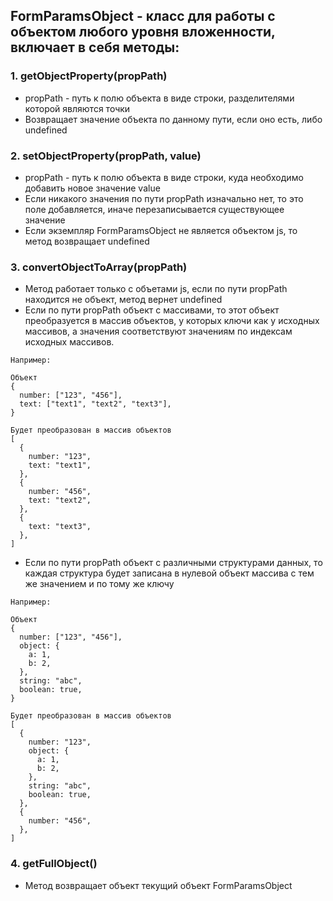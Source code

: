 ## FormParamsObject - класс для работы с объектом любого уровня вложенности, включает в себя методы:

### 1. getObjectProperty(propPath)
  - propPath - путь к полю объекта в виде строки, разделителями которой являются точки
  - Возвращает значение объекта по данному пути, если оно есть, либо undefined

### 2. setObjectProperty(propPath, value)
  - propPath - путь к полю объекта в виде строки, куда необходимо добавить новое значение value
  - Если никакого значения по пути propPath изначально нет, то это поле добавляется, иначе перезаписывается существующее значение
  - Если экземпляр FormParamsObject не является объектом js, то метод возвращает undefined

### 3. convertObjectToArray(propPath)
  - Метод работает только с объетами js, если по пути propPath находится не объект, метод вернет undefined
  - Если по пути propPath объект с массивами, то этот объект преобразуется в массив объектов, у которых ключи как у исходных массивов, а значения соответствуют значениям по индексам исходных массивов.
    
```bsl
Например:

Объект
{
  number: ["123", "456"],
  text: ["text1", "text2", "text3"],
}

Будет преобразован в массив объектов
[
  {
    number: "123",
    text: "text1",
  },
  {
    number: "456",
    text: "text2",
  },
  {
    text: "text3",
  },
]
```
  - Если  по пути propPath объект с различными структурами данных, то каждая структура будет записана в нулевой объект массива с тем же значением и по тому же ключу
```bsl
Например:

Объект
{
  number: ["123", "456"],
  object: {
    a: 1,
    b: 2,
  },
  string: "abc",
  boolean: true,
}

Будет преобразован в массив объектов
[
  {
    number: "123",
    object: {
      a: 1,
      b: 2,
    },
    string: "abc",
    boolean: true,
  },
  {
    number: "456",
  },
]
```

### 4. getFullObject()
- Метод возвращает объект текущий объект FormParamsObject

